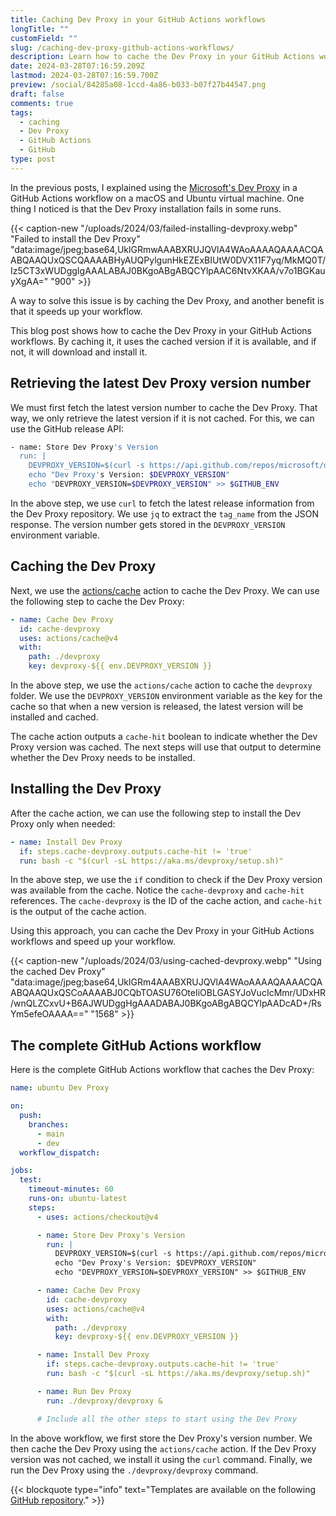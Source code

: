 ```yaml
---
title: Caching Dev Proxy in your GitHub Actions workflows
longTitle: ""
customField: ""
slug: /caching-dev-proxy-github-actions-workflows/
description: Learn how to cache the Dev Proxy in your GitHub Actions workflows. This allows you to reuse the Dev Proxy installation and speed up your workflow.
date: 2024-03-28T07:16:59.209Z
lastmod: 2024-03-28T07:16:59.700Z
preview: /social/84285a08-1ccd-4a86-b033-b07f27b44547.png
draft: false
comments: true
tags:
  - caching
  - Dev Proxy
  - GitHub Actions
  - GitHub
type: post
---
```


In the previous posts, I explained using the [Microsoft's Dev Proxy](https://learn.microsoft.com/en-us/microsoft-cloud/dev/dev-proxy/overview) in a GitHub Actions workflow on a macOS and Ubuntu virtual machine. One thing I noticed is that the Dev Proxy installation fails in some runs.

{{< caption-new "/uploads/2024/03/failed-installing-devproxy.webp" "Failed to install the Dev Proxy"  "data:image/jpeg;base64,UklGRmwAAABXRUJQVlA4WAoAAAAQAAAACQAABQAAQUxQSCQAAAABHyAUQPylgunHkEZExBIUtW0DVX11F7yq/MkMQ0T/Iz5CT3xWUDggIgAAALABAJ0BKgoABgABQCYlpAAC6NtvXKAA/v7o1BGKauyXgAA=" "900" >}}

A way to solve this issue is by caching the Dev Proxy, and another benefit is that it speeds up your workflow.

This blog post shows how to cache the Dev Proxy in your GitHub Actions workflows. By caching it, it uses the cached version if it is available, and if not, it will download and install it.

## Retrieving the latest Dev Proxy version number

We must first fetch the latest version number to cache the Dev Proxy. That way, we only retrieve the latest version if it is not cached. For this, we can use the GitHub release API:

```bash title="Get the latest Dev Proxy released version number"
- name: Store Dev Proxy's Version
  run: |
    DEVPROXY_VERSION=$(curl -s https://api.github.com/repos/microsoft/dev-proxy/releases/latest | jq .tag_name -r)
    echo "Dev Proxy's Version: $DEVPROXY_VERSION"
    echo "DEVPROXY_VERSION=$DEVPROXY_VERSION" >> $GITHUB_ENV
```

In the above step, we use `curl` to fetch the latest release information from the Dev Proxy repository. We use `jq` to extract the `tag_name` from the JSON response. The version number gets stored in the `DEVPROXY_VERSION` environment variable.

## Caching the Dev Proxy

Next, we use the [actions/cache](https://github.com/marketplace/actions/cache) action to cache the Dev Proxy. We can use the following step to cache the Dev Proxy:

```yaml title="Cache Dev Proxy - GitHub Actions step"
- name: Cache Dev Proxy
  id: cache-devproxy
  uses: actions/cache@v4
  with:
    path: ./devproxy
    key: devproxy-${{ env.DEVPROXY_VERSION }}
```

In the above step, we use the `actions/cache` action to cache the `devproxy` folder. We use the `DEVPROXY_VERSION` environment variable as the key for the cache so that when a new version is released, the latest version will be installed and cached.

The cache action outputs a `cache-hit` boolean to indicate whether the Dev Proxy version was cached. The next steps will use that output to determine whether the Dev Proxy needs to be installed.

## Installing the Dev Proxy

After the cache action, we can use the following step to install the Dev Proxy only when needed:

```yaml title="Install Dev Proxy - GitHub Actions step"
- name: Install Dev Proxy
  if: steps.cache-devproxy.outputs.cache-hit != 'true'
  run: bash -c "$(curl -sL https://aka.ms/devproxy/setup.sh)"
```

In the above step, we use the `if` condition to check if the Dev Proxy version was available from the cache. Notice the `cache-devproxy` and `cache-hit` references. The `cache-devproxy` is the ID of the cache action, and `cache-hit` is the output of the cache action.

Using this approach, you can cache the Dev Proxy in your GitHub Actions workflows and speed up your workflow.

{{< caption-new "/uploads/2024/03/using-cached-devproxy.webp" "Using the cached Dev Proxy"  "data:image/jpeg;base64,UklGRm4AAABXRUJQVlA4WAoAAAAQAAAACQAABQAAQUxQSCoAAAABJ0CQbTOASU76OteIiOBLGASYJoVucIcMmr/UDxHR/wnQLZCxvU+B6AJWUDggHgAAADABAJ0BKgoABgABQCYlpAADcAD+/RsYm5efeOAAAA==" "1568" >}}

## The complete GitHub Actions workflow

Here is the complete GitHub Actions workflow that caches the Dev Proxy:

```yaml title="Complete GitHub Actions workflow"
name: ubuntu Dev Proxy

on:
  push:
    branches:
      - main
      - dev
  workflow_dispatch:

jobs:
  test:
    timeout-minutes: 60
    runs-on: ubuntu-latest
    steps:
      - uses: actions/checkout@v4

      - name: Store Dev Proxy's Version
        run: |
          DEVPROXY_VERSION=$(curl -s https://api.github.com/repos/microsoft/dev-proxy/releases/latest | jq .tag_name -r)
          echo "Dev Proxy's Version: $DEVPROXY_VERSION"
          echo "DEVPROXY_VERSION=$DEVPROXY_VERSION" >> $GITHUB_ENV

      - name: Cache Dev Proxy
        id: cache-devproxy
        uses: actions/cache@v4
        with:
          path: ./devproxy
          key: devproxy-${{ env.DEVPROXY_VERSION }}

      - name: Install Dev Proxy
        if: steps.cache-devproxy.outputs.cache-hit != 'true'
        run: bash -c "$(curl -sL https://aka.ms/devproxy/setup.sh)"

      - name: Run Dev Proxy
        run: ./devproxy/devproxy &

      # Include all the other steps to start using the Dev Proxy
```

In the above workflow, we first store the Dev Proxy's version number. We then cache the Dev Proxy using the `actions/cache` action. If the Dev Proxy version was not cached, we install it using the `curl` command. Finally, we run the Dev Proxy using the `./devproxy/devproxy` command.

{{< blockquote type="info" text="Templates are available on the following [GitHub repository](https://github.com/estruyf/devproxy-github-actions-templates)." >}}
